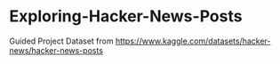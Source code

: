 # Exploring-Hacker-News-Posts
Guided Project
Dataset from https://www.kaggle.com/datasets/hacker-news/hacker-news-posts
